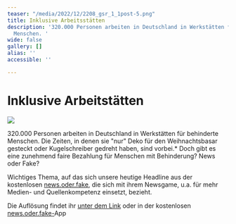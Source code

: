 ```yaml
---
teaser: "/media/2022/12/2208_gsr_1_1post-5.png"
title: Inklusive Arbeitsstätten
description: '320.000 Personen arbeiten in Deutschland in Werkstätten für behinderte
  Menschen. '
wide: false
gallery: []
alias: ''
accessible: ''

---
```

# Inklusive Arbeitstätten

![](/media/2022/12/2208_gsr_1_1post-5.png)

320\.000 Personen arbeiten in Deutschland in Werkstätten für behinderte Menschen. Die Zeiten, in denen sie "nur" Deko für den Weihnachtsbasar gesteckt oder Kugelschreiber gedreht haben, sind vorbei.* Doch gibt es eine zunehmend faire Bezahlung für Menschen mit Behinderung? News oder Fake?

Wichtiges Thema, auf das sich unsere heutige Headline aus der kostenlosen [news.oder.fake](https://www.facebook.com/newsoderfake?__cft__%5B0%5D=AZUAXauvYDfnC3HNWypMwbdPcwpIKu3PYQAlUu9l62r9Eus12VUoG_DMGfQfaYyBnidqg2YPzycFWvvtScFun1kIid38Fuvb1o3j1hcOHhON4oQ28D5qewqHDOuRpCVLCklk3ibbtbSP65H12che8L7LbIT9m7nkvDKpKGDYDs-CACiEmTOph2G6liAKZD-9x_u_kFSMGrWpwQ8VvFbgqZEl&__tn__=-%5DK-R), die sich mit ihrem Newsgame, u.a. für mehr Medien- und Quellenkompetenz einsetzt, bezieht.

Die Auflösung findet ihr [unter dem Link](https://headline.newsoderfake.de/bezahlung-menschen-mit-behinderung-CezndQ) oder in der kostenlosen [news.oder.fake-](https://newsoderfake.de/)App